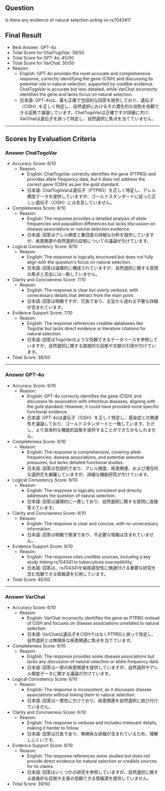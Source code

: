 ## Question

Is there any evidence of natural selection acting on rs704341?

## Final Result

- Best Answer: GPT-4o
- Total Score for ChatTogoVar: 38/50
- Total Score for GPT-4o: 45/50
- Total Score for VarChat: 30/50
- Reason:
  - English: GPT-4o provides the most accurate and comprehensive response, correctly identifying the gene (CISH) and discussing its potential role in natural selection, supported by credible evidence. ChatTogoVar is accurate but less detailed, while VarChat incorrectly identifies the gene and lacks focus on natural selection.
  - 日本語: GPT-4oは、最も正確で包括的な回答を提供しており、遺伝子（CISH）を正しく特定し、自然選択におけるその潜在的な役割を信頼できる証拠で議論しています。ChatTogoVarは正確ですが詳細に欠け、VarChatは遺伝子を誤って特定し、自然選択に焦点を当てていません。

---

## Scores by Evaluation Criteria

### Answer ChatTogoVar
- Accuracy Score: 8/10
  - Reason: 
    - English: ChatTogoVar correctly identifies the gene (PTPRG) and provides allele frequency data, but it does not address the correct gene (CISH) as per the gold standard.
    - 日本語: ChatTogoVarは遺伝子（PTPRG）を正しく特定し、アレル頻度データを提供していますが、ゴールドスタンダードに従った正しい遺伝子（CISH）には言及していません。
- Completeness Score: 8/10
  - Reason: 
    - English: The response provides a detailed analysis of allele frequencies and population differences but lacks discussion on disease associations or natural selection evidence.
    - 日本語: 回答はアレル頻度と集団差の詳細な分析を提供していますが、疾患関連や自然選択の証拠についての議論が欠けています。
- Logical Consistency Score: 8/10
  - Reason: 
    - English: The response is logically structured but does not fully align with the question's focus on natural selection.
    - 日本語: 回答は論理的に構成されていますが、自然選択に関する質問の焦点と完全には一致していません。
- Clarity and Conciseness Score: 7/10
  - Reason: 
    - English: The response is clear but overly verbose, with unnecessary details that detract from the main point.
    - 日本語: 回答は明確ですが、冗長であり、主旨から逸れる不要な詳細が含まれています。
- Evidence Support Score: 7/10
  - Reason: 
    - English: The response references credible databases like TogoVar but lacks direct evidence or literature citations for natural selection.
    - 日本語: 回答はTogoVarのような信頼できるデータベースを参照していますが、自然選択に関する直接的な証拠や文献の引用が欠けています。
- Total Score: 38/50

---

### Answer GPT-4o
- Accuracy Score: 9/10
  - Reason: 
    - English: GPT-4o correctly identifies the gene (CISH) and discusses its association with infectious diseases, aligning with the gold standard. However, it could have provided more specific functional evidence.
    - 日本語: GPT-4oは遺伝子（CISH）を正しく特定し、感染症との関連性を議論しており、ゴールドスタンダードと一致しています。ただし、より具体的な機能的証拠を提供することができたかもしれません。
- Completeness Score: 9/10
  - Reason: 
    - English: The response is comprehensive, covering allele frequencies, disease associations, and potential selective pressures, but lacks detailed functional studies.
    - 日本語: 回答は包括的であり、アレル頻度、疾患関連、および潜在的な選択圧を網羅していますが、詳細な機能研究が欠けています。
- Logical Consistency Score: 9/10
  - Reason: 
    - English: The response is logically consistent and directly addresses the question of natural selection.
    - 日本語: 回答は論理的に一貫しており、自然選択に関する質問に直接答えています。
- Clarity and Conciseness Score: 9/10
  - Reason: 
    - English: The response is clear and concise, with no unnecessary information.
    - 日本語: 回答は明確で簡潔であり、不必要な情報は含まれていません。
- Evidence Support Score: 9/10
  - Reason: 
    - English: The response cites credible sources, including a key study linking rs704341 to tuberculosis susceptibility.
    - 日本語: 回答は、rs704341を結核感受性に関連付ける重要な研究を含む信頼できる情報源を引用しています。
- Total Score: 45/50

---

### Answer VarChat
- Accuracy Score: 6/10
  - Reason: 
    - English: VarChat incorrectly identifies the gene as PTPRG instead of CISH and focuses on disease associations unrelated to natural selection.
    - 日本語: VarChatは遺伝子をCISHではなくPTPRGと誤って特定し、自然選択とは無関係な疾患関連に焦点を当てています。
- Completeness Score: 6/10
  - Reason: 
    - English: The response provides some disease associations but lacks any discussion of natural selection or allele frequency data.
    - 日本語: 回答は一部の疾患関連を提供していますが、自然選択やアレル頻度データに関する議論が欠けています。
- Logical Consistency Score: 6/10
  - Reason: 
    - English: The response is inconsistent, as it discusses disease associations without linking them to natural selection.
    - 日本語: 回答は一貫性に欠けており、疾患関連を自然選択に結び付けていません。
- Clarity and Conciseness Score: 6/10
  - Reason: 
    - English: The response is verbose and includes irrelevant details, making it harder to follow.
    - 日本語: 回答は冗長であり、無関係な詳細が含まれているため、理解しにくいです。
- Evidence Support Score: 6/10
  - Reason: 
    - English: The response references some studies but does not provide direct evidence for natural selection or credible sources for its claims.
    - 日本語: 回答はいくつかの研究を参照していますが、自然選択に関する直接的な証拠や主張の信頼できる情報源を提供していません。
- Total Score: 30/50